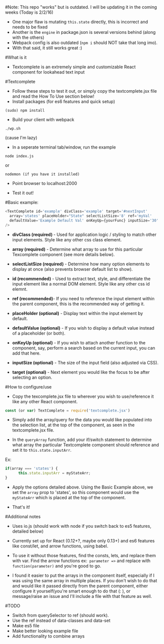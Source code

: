 #Note: This repo "works" but is outdated. I will be updating it in the coming weeks (Today is 2/2/16)
* One major flaw is mutating `this.state` directly, this is incorrect and needs to be fixed
* Another is the `engine` in package.json is several versions behind (along with the others)
* Webpack config is also outdated (`npm i` should NOT take that long imo).
* With that said, it still works great :)


#What is it

* Textcomplete is an extremely simple and customizable React component for lookahead text input

#Textcomplete

* Follow these steps to test it out, or simply copy the textcomplete.jsx file and read the How To Use section below!
* Install packages (for es6 features and quick setup)

```
(sudo) npm install
```

* Build your client with webpack

```
./wp.sh
```
(cause I'm lazy)

* In a seperate terminal tab/window, run the example

```
node index.js
```

 or

 ```
 nodemon (if you have it installed)
 ```

* Point browser to localhost:2000

* Test it out!

#Basic example:

```javascript
<TextComplete id='example' divClass='example' target='#nextInput'
  array='states' placeHolder="State" selectListSize='8' ref='myVal'
  defaultValue='Example Default Val' onKeyUp={yourFunc} inputSize='30'
/>
```
* <strong>divClass (required) </strong>- Used for application logic / styling to match other input elements. Style like any other css class element.

* <strong>array (required)</strong> - Determine what array to use for this particular Texcomplete component (see more details below).

* <strong>selectListSize (required)</strong>  - Determine how many option elements to display at once (also prevents browser default list to show).

* <strong>id (recommended)</strong> - Used to extract text, style, and differentiate the input element like a normal DOM element. Style like any other css id elemnt.

* <strong>ref (recommended)</strong>- If you need to reference the input element within the parent component, this is the recommended way of getting it.

* <strong>placeHolder (optional)</strong> - Display text within the input element by default.

* <strong>defaultValue (optional)</strong> - If you wish to display a default value instead of a placeholder (or both).

* <strong>onKeyUp (optional)</strong> - If you wish to attach another function to the component, say, perform a search based on the current input, you can add that here.

* <strong>inputSize (optional)</strong> - The size of the input field (also adjusted via CSS).

* <strong>target (optional)</strong> - Next element you would like the focus to be after selecting an option.


#How to configure/use

* Copy the texcomplete.jsx file to wherever you wish to use/reference it like any other React component.

```javascript
const (or var) TextComplete = require('textcomplete.jsx')
```

* Simply add the array/query for the data you would like populated into the selection list, at the top of the component, as seen in the textcomplete.jsx file.

* In the `queryArray` function, add your if/switch statement to determine what array the particular Textcomplete component should reference and set it to `this.state.inputArr`.

Ex:
```javascript
if(array === 'states') {
      this.state.inputArr = myStateArr;
}
```
* Apply the options detailed above. Using the Basic Example above, we set the `array` prop to 'states', so this component would use the `myStateArr` which is placed at the top of the component.

* That's it!

#Additional notes
* Uses io.js (should work with node if you switch back to es5 features, detailed below)

* Currently set up for React (0.12+?, maybe only 0.13+) and es6 features like const/let, and arrow functions, using babel.

* To use it without those features, find the consts, lets, and replace them with var. Find the arrow functions ex:` parameter =>` and replace with `function(parameter)` and you're good to go.

* I found it easier to put the arrays in the component itself, especially if I was using the same array in multiple places. If you don't wish to do that and would like it passed directly from the parent component, either configure it yourself(you're smart enough to do that (:  ), or message/raise an issue and I'll include a file with that feature as well.

#TODO
* Switch from querySelector to ref (should work).
* Use the ref instead of data-classes and data-set
* Make es5 file
* Make better looking example file
* Add functionality to combine arrays
